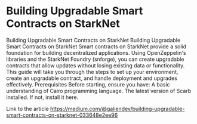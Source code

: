 # Building Upgradable Smart Contracts on StarkNet

Building Upgradable Smart Contracts on StarkNet
Building Upgradable Smart Contracts on StarkNet
Smart contracts on StarkNet provide a solid foundation for building decentralized applications. Using OpenZeppelin's libraries and the StarkNet Foundry (snforge), you can create upgradable contracts that allow updates without losing existing data or functionality. This guide will take you through the steps to set up your environment, create an upgradable contract, and handle deployment and upgrades effectively.
Prerequisites
Before starting, ensure you have:
A basic understanding of Cairo programming language.
The latest version of Scarb installed. If not, install it here.

Link to the article 
https://medium.com/@galiendev/building-upgradable-smart-contracts-on-starknet-033648e2ee96
